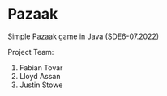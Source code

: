 # Pazaak
Simple Pazaak game in Java (SDE6-07.2022)

Project Team:
1. Fabian Tovar
2. Lloyd Assan
3. Justin Stowe
